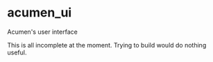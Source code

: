 acumen_ui
=========

Acumen's user interface

This is all incomplete at the moment. Trying to build would do nothing useful.